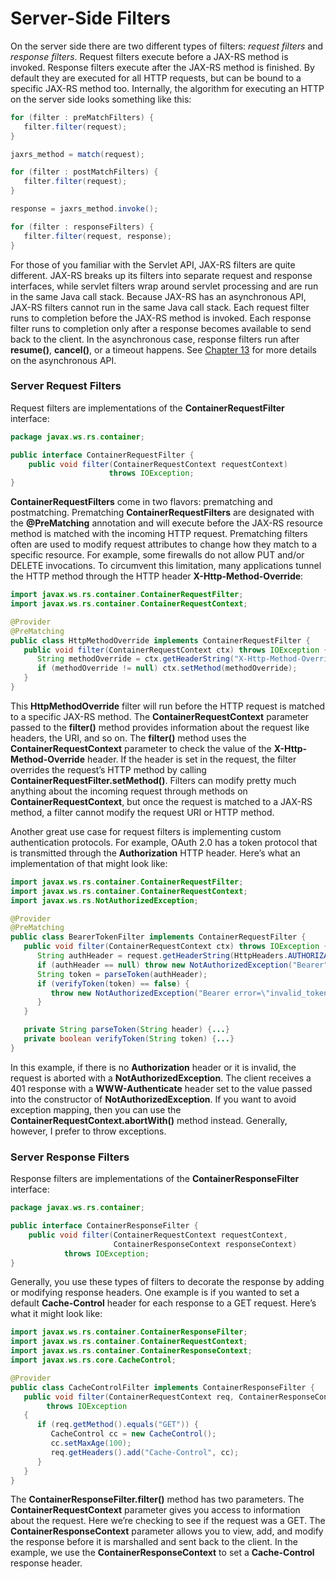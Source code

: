 # Server-Side Filters


On the server side there are two different types of filters: *request filters* and *response filters*. Request filters execute before a JAX-RS method is invoked. Response filters execute after the JAX-RS method is finished. By default they are executed for all HTTP requests, but can be bound to a specific JAX-RS method too. Internally, the algorithm for executing an HTTP on the server side looks something like this:



```Java
for (filter : preMatchFilters) {
   filter.filter(request);
}

jaxrs_method = match(request);

for (filter : postMatchFilters) {
   filter.filter(request);
}

response = jaxrs_method.invoke();

for (filter : responseFilters) {
   filter.filter(request, response);
}
```


For those of you familiar with the Servlet API, JAX-RS filters are quite different. JAX-RS breaks up its filters into separate request and response interfaces, while servlet filters wrap around servlet processing and are run in the same Java call stack. Because JAX-RS has an asynchronous API, JAX-RS filters cannot run in the same Java call stack. Each request filter runs to completion before the JAX-RS method is invoked. Each response filter runs to completion only after a response becomes available to send back to the client. In the asynchronous case, response filters run after **resume()**, **cancel()**, or a timeout happens. See [Chapter 13](../chapter13/async_invoker_client_api.md) for more details on the asynchronous API.



### Server Request Filters



Request filters are implementations of the **ContainerRequestFilter** interface:


```Java
package javax.ws.rs.container;

public interface ContainerRequestFilter {
    public void filter(ContainerRequestContext requestContext)
                      throws IOException;
}
```


**ContainerRequestFilters** come in two flavors: prematching and postmatching. Prematching **ContainerRequestFilters** are designated with the **@PreMatching** annotation and will execute before the JAX-RS resource method is matched with the incoming HTTP request. Prematching filters often are used to modify request attributes to change how they match to a specific resource. For example, some firewalls do not allow PUT and/or DELETE invocations. To circumvent this limitation, many applications tunnel the HTTP method through the HTTP header **X-Http-Method-Override**:



```Java
import javax.ws.rs.container.ContainerRequestFilter;
import javax.ws.rs.container.ContainerRequestContext;

@Provider
@PreMatching
public class HttpMethodOverride implements ContainerRequestFilter {
   public void filter(ContainerRequestContext ctx) throws IOException {
      String methodOverride = ctx.getHeaderString("X-Http-Method-Override");
      if (methodOverride != null) ctx.setMethod(methodOverride);
   }
}
```


This **HttpMethodOverride** filter will run before the HTTP request is matched to a specific JAX-RS method. The **ContainerRequestContext** parameter passed to the **filter()** method provides information about the request like headers, the URI, and so on. The **filter()** method uses the **ContainerRequestContext** parameter to check the value of the **X-Http-Method-Override** header. If the header is set in the request, the filter overrides the request’s HTTP method by calling **ContainerRequestFilter.setMethod()**. Filters can modify pretty much anything about the incoming request through methods on **ContainerRequestContext**, but once the request is matched to a JAX-RS method, a filter cannot modify the request URI or HTTP method.



Another great use case for request filters is implementing custom authentication protocols. For example, OAuth 2.0 has a token protocol that is transmitted through the **Authorization** HTTP header. Here’s what an implementation of that might look like:



```Java
import javax.ws.rs.container.ContainerRequestFilter;
import javax.ws.rs.container.ContainerRequestContext;
import javax.ws.rs.NotAuthorizedException;

@Provider
@PreMatching
public class BearerTokenFilter implements ContainerRequestFilter {
   public void filter(ContainerRequestContext ctx) throws IOException {
      String authHeader = request.getHeaderString(HttpHeaders.AUTHORIZATION);
      if (authHeader == null) throw new NotAuthorizedException("Bearer");
      String token = parseToken(authHeader);
      if (verifyToken(token) == false) {
         throw new NotAuthorizedException("Bearer error=\"invalid_token\"");
      }
   }

   private String parseToken(String header) {...}
   private boolean verifyToken(String token) {...}
}
```


In this example, if there is no **Authorization** header or it is invalid, the request is aborted with a **NotAuthorizedException**. The client receives a 401 response with a **WWW-Authenticate** header set to the value passed into the constructor of **NotAuthorizedException**. If you want to avoid exception mapping, then you can use the **ContainerRequestContext.abortWith()** method instead. Generally, however, I prefer to throw exceptions.



### Server Response Filters



Response filters are implementations of the **ContainerResponseFilter** interface:


```Java
package javax.ws.rs.container;

public interface ContainerResponseFilter {
    public void filter(ContainerRequestContext requestContext,
                       ContainerResponseContext responseContext)
            throws IOException;
}
```


Generally, you use these types of filters to decorate the response by adding or modifying response headers. One example is if you wanted to set a default **Cache-Control** header for each response to a GET request. Here’s what it might look like:


```Java
import javax.ws.rs.container.ContainerResponseFilter;
import javax.ws.rs.container.ContainerRequestContext;
import javax.ws.rs.container.ContainerResponseContext;
import javax.ws.rs.core.CacheControl;

@Provider
public class CacheControlFilter implements ContainerResponseFilter {
   public void filter(ContainerRequestContext req, ContainerResponseContext res)
        throws IOException
   {
      if (req.getMethod().equals("GET")) {
         CacheControl cc = new CacheControl();
         cc.setMaxAge(100);
         req.getHeaders().add("Cache-Control", cc);
      }
   }
}
```


The **ContainerResponseFilter.filter()** method has two parameters. The **ContainerRequestContext** parameter gives you access to information about the request. Here we’re checking to see if the request was a GET. The **ContainerResponseContext** parameter allows you to view, add, and modify the response before it is marshalled and sent back to the client. In the example, we use the **ContainerResponseContext** to set a **Cache-Control** response header.




